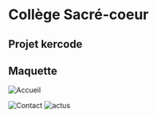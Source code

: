 # Collège Sacré-coeur
<h2>Projet kercode</h2>


<h2>Maquette</h2>


![Accueil](https://user-images.githubusercontent.com/107175527/202715860-3bd05ba2-de2c-4aab-96e4-c98394eed1fb.png)

![Contact](https://user-images.githubusercontent.com/107175527/202715951-52d4e481-c556-42a0-9a19-02d42d1c6d4e.png)
![actus](https://user-images.githubusercontent.com/107175527/202715964-be94f3ad-d96f-40aa-91a4-54931d7617a7.png)
